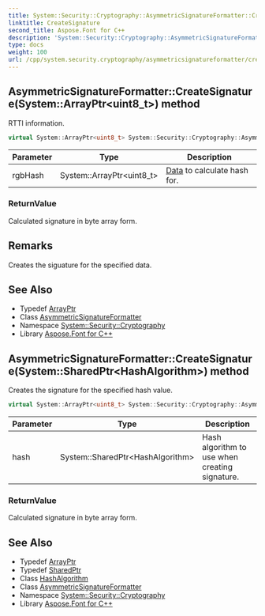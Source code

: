 ```yaml
---
title: System::Security::Cryptography::AsymmetricSignatureFormatter::CreateSignature method
linktitle: CreateSignature
second_title: Aspose.Font for C++
description: 'System::Security::Cryptography::AsymmetricSignatureFormatter::CreateSignature method. RTTI information in C++.'
type: docs
weight: 100
url: /cpp/system.security.cryptography/asymmetricsignatureformatter/createsignature/
---
```

## AsymmetricSignatureFormatter::CreateSignature(System::ArrayPtr\<uint8_t\>) method


RTTI information.

```cpp
virtual System::ArrayPtr<uint8_t> System::Security::Cryptography::AsymmetricSignatureFormatter::CreateSignature(System::ArrayPtr<uint8_t> rgbHash)=0
```


| Parameter | Type | Description |
| --- | --- | --- |
| rgbHash | System::ArrayPtr\<uint8_t\> | [Data](../../../system.data/) to calculate hash for. |

### ReturnValue

Calculated signature in byte array form.
## Remarks


Creates the siguature for the specified data. 
## See Also

* Typedef [ArrayPtr](../../../system/arrayptr/)
* Class [AsymmetricSignatureFormatter](../)
* Namespace [System::Security::Cryptography](../../)
* Library [Aspose.Font for C++](../../../)
## AsymmetricSignatureFormatter::CreateSignature(System::SharedPtr\<HashAlgorithm\>) method


Creates the signature for the specified hash value.

```cpp
virtual System::ArrayPtr<uint8_t> System::Security::Cryptography::AsymmetricSignatureFormatter::CreateSignature(System::SharedPtr<HashAlgorithm> hash)
```


| Parameter | Type | Description |
| --- | --- | --- |
| hash | System::SharedPtr\<HashAlgorithm\> | Hash algorithm to use when creating signature. |

### ReturnValue

Calculated signature in byte array form.

## See Also

* Typedef [ArrayPtr](../../../system/arrayptr/)
* Typedef [SharedPtr](../../../system/sharedptr/)
* Class [HashAlgorithm](../../hashalgorithm/)
* Class [AsymmetricSignatureFormatter](../)
* Namespace [System::Security::Cryptography](../../)
* Library [Aspose.Font for C++](../../../)
